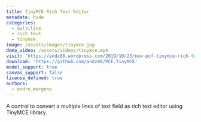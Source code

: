 ```yaml
---
title: TinyMCE Rich Text Editor
metadate: hide
categories:
  - multiline
  - rich text
  - tinymce
image: /assets/images/tinymce.jpg
demo_video: /assets/videos/tinymce.mp4
visit: 'https://andz88.wordpress.com/2019/10/23/new-pcf-tinymce-rich-text-editor/'
download: 'https://github.com/andz88/PCF.TinyMCE'
model_support: true
canvas_support: false
license_defined: true
authors:
  - andre_margono
---
```

A control to convert a multiple lines of text field as rich text editor using TinyMCE library.
